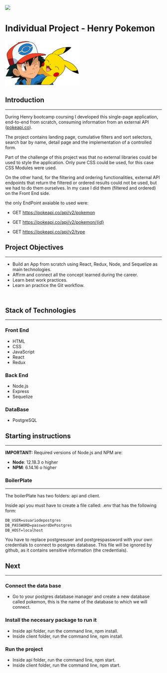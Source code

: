 <p align='left'>
    <img src='https://static.wixstatic.com/media/85087f_0d84cbeaeb824fca8f7ff18d7c9eaafd~mv2.png/v1/fill/w_160,h_30,al_c,q_85,usm_0.66_1.00_0.01/Logo_completo_Color_1PNG.webp' </img>
</p>

# Individual Project - Henry Pokemon

<p align="left">
  <img height="150" src="./pokemon.png" />
</p>

## Introduction

<hr>

<p>
During Henry bootcamp coursing I developed this single-page application, end-to-end from scratch, consuming information from an external API (<a href="https://pokeapi.co">pokeapi.co</a>).

The project contains landing page, cumulative filters and sort selectors, search bar by name, detail page and the implementation of a controlled form.

Part of the challenge of this project was that no external libraries could be used to style the application. Only pure CSS could be used, for this case CSS Modules were used.

On the other hand, for the filtering and ordering functionalities, external API endpoints that return the filtered or ordered results could not be used, but we had to do them ourselves. In my case I did them (filtered and ordered) on the Front End side.

the only EndPoint avaiable to used were:

- GET https://pokeapi.co/api/v2/pokemon
- GET https://pokeapi.co/api/v2/pokemon/{id}

- GET https://pokeapi.co/api/v2/type

</p>

## Project Objectives

<hr>
<ul>
<li>Build an App from scratch using React, Redux, Node, and Sequelize as main technologies.</li>
<li>Affirm and connect all the concept learned during the career.</li>
<li>Learn best work practices.</li>
<li>Learn an practice the Git workflow.</li>
</ul>

<br>

## Stack of Technologies

<hr>

<h3>Front End</h3>
<ul>
<li>HTML</li>
<li>CSS</li>
<li>JavaScript</li>
<li>React</li>
<li>Redux</li>
</ul>

<h3>Back End</h3>

<ul>
<li>Node.js</li>
<li>Express</li>
<li>Sequelize</li>
</ul>

<h3>DataBase</h3>

<ul>

<li>PostgreSQL</li>
</ul>

## Starting instructions

<hr>

**IMPORTANT:** Required versions of Node.js and NPM are:

- **Node**: 12.18.3 o higher
- **NPM**: 6.14.16 o higher

<h3>BoilerPlate</h3>

<hr>

The boilerPlate has two folders: api and client.

Inside api you must have to create a file called: .env that has the following form:

```
DB_USER=usuariodepostgres
DB_PASSWORD=passwordDePostgres
DB_HOST=localhost
```

You have to replace postgresuser and postgrespassword with your own credentials to connect to postgres database. This file will be ignored by github, as it contains sensitive information (the credentials).
<br>

<h2>Next</h2>

<hr>

<h3>Connect the data base</h3>

- Go to your postgres database manager and create a new database called pokemon, this is the name of the database to which we will connect.

<h3>Install the necesary package to run it</h3>

- Inside api folder, run the command line, npm install.
- Inside client folder, run the command line, npm install.

<h3>Run the project</h3>

- Inside api folder, run the command line, npm start.
- Inside client folder, run the command line, npm start.
